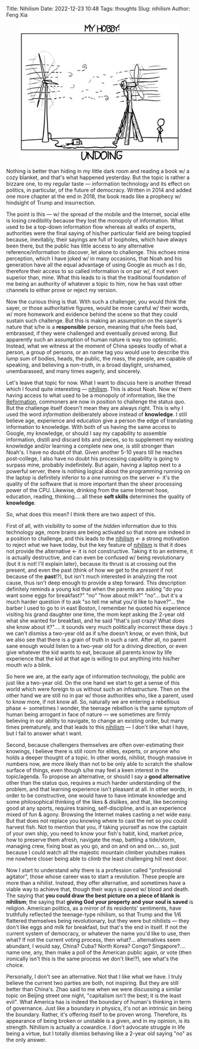 Title: Nihilism
Date: 2022-12-23 10:48
Tags: thoughts
Slug: nihilism
Author: Feng Xia

<figure class="col s12">
  <img src="images/undoing.png"/>
</figure>

Nothing is better than hiding in my little dark room and reading a
book w/ a cozy blanket, and that's what happened yesterday. But the
topic is rather a bizzare one, to my regular taste &mdash; information
technology and its effect on politics, in particular, of the future of
democracy. Written in 2014 and added one more chapter at the end in
2018, the book reads like a prophecy w/ hindsight of Trump and
insurrection.

The point is this &mdash; w/ the spread of the mobile and the
Internet, social elite is losing credibility because they lost the
monopoly of information. What used to be a top-down information flow
whereas all walks of experts, authorities were the final saying of
his/her particular field are being toppled because, inevitably,
their sayings are full of loopholes, which have always been there, but
the public has little access to any alternative reference/information
to discover, let alone to challenge. This echoes mine perception,
which I have joked w/ in many occasions, that Noah and his generation
have all the equal advantage of using Google as much as I do,
therefore their access to so called information is on par w/, if not even
superior than, mine. What this leads to is that the traditional
foundation of me being an authority of whatever a topic to him, now he
has vast other channels to either prove or reject my version.

Now the curious thing is that. With such a challenger, you would think
the sayer, or those authoritative figures, would be more careful w/
their words, w/ more homework and evidence behind the scene so that
they could sustain such challenge. But this is making an assumption on
the sayer's nature that s/he is a **responsible** person, meaning that
s/he feels bad, embrassed, if they were challenged and eventually
proved wrong. But apparently such an assumption of human nature is way
too optimistic. Instead, what we witness at the moment of China speaks
loudly of what a person, a group of persons, or an name tag you would
use to describe this lump sum of bodies, heads, the public, the mass,
the people, are capable of speaking, and believing a non-truth, in a
broad daylight, unshamed, unembarassed, and many times eagerly, and
sincerely.

Let's leave that topic for now. What I want to discuss here is another
thread which I found quite interesting &mdash; [nihilism][1]. This is about
Noah. Now w/ them having access to what used to be a monopoly of
information, like the [Reformation][2], commoners are now in position
to challenge the status quo. But the challenge itself doesn't mean
they are always right. This is why I used the word _information_
deliberately above instead of **knowledge**. I still believe age,
experience and education give a person the edge of translating
information to knowledge. With both of us having the same access to
Google, my knowledge, or should I say my capability to assemble
information, distill and discard bits and pieces, so to supplement my
existing knowledge and/or learning a complete new one, is still
stronger than Noah's. I have no doubt of that. Given another 5-10
years till he reaches post-college, I also have no doubt his
processing capability is going to surpass mine, probably
indefinitely. But again, having a laptop next to a powerful server,
there is nothing logical about the programming running on the laptop
is definitely inferior to a one running on the server &larr; it's the
quality of the software that is more important than the sheer
processing power of the CPU. Likewise, drinking from the same Internet
hose, education, reading, thinking.... all these **soft skills**
determines the quality of **knowledge**.

So, what does this mean? I think there are two aspect of this.

First of all, with visibility to some of the _hidden_ information due
to this technology age, more brains are being activated so that more
are indeed in a position to challenge, and this leads to the
[nihilism][1] &larr; a strong motivation to reject what we have today,
but the key feature of [nihilism][1] is that it does not provide the
alternative &larr; it is not constructive. Taking it to an extreme, it
is actually destructive, and can even be confused w/ being
revolutionary (but it is not! I'll explain later), because its thrust
is at crossing out the present, and even the past (think of how we get
to the _present_ if not because of the **past**!?), but isn't much
interested in analyzing the root cause, thus isn't deep enough to
provide a step forward. This description definitely reminds a young
kid that when the parents are asking "do you want some eggs for
breakfast?" "no" "how about milk?"  "no"... but it's a much harder
question if to ask "so tell me what you'd like to have?"... the barber
I used to go to in east Boston, I remember he quoted his experience
visiting his grand daughter one time, the mom kept asking the 2-year
old what she wanted for breakfast, and he said "that's just crazy!
What does she know about it?".... it sounds very much politically
incorrect these days :) we can't dismiss a two-year old as if s/he
doesn't know, or even think, but we also see that there is a grain of
truth in such a rant. After all, no parent sane enough would listen to
a two-year old for a driving direction, or even give whatever the kid
wants to eat, because all parents know by life experience that the kid
at that age is willing to put anything into his/her mouth w/o a blink.

So here we are, at the early age of information technology, the public
are just like a two-year old. On the one hand we start to get a sense
of this world which were foreign to us without such an
infrastructure. Then on the other hand we are still no in par w/ those
authorities who, like a parent, used to know more, if not know
all. So, naturally we are entering a rebellious phase &larr; sometimes
I wonder, the teenage rebellion is the same symptom of human being
arrogant in face of nature &mdash; we sometimes are firmly believing
in our ability to navigate, to change an existing order, but many
times prematurely, and that leads to this [nihilism][1] &mdash; I
don't like what I have, but I fail to answer what I want.

Second, because challengers themselves are often over-estimating their
knowings, I believe there is still room for elites, experts, or anyone
who holds a deeper thought of a topic. In other words, nihilist,
though massive in numbers now, are more likely than not to be only
able to scratch the shallow surface of things, even though s/he may
feel a keen interest in the topic/agenda. To propose an alternative,
or should I say a **good alternative** other than the status quo,
requires a much harder understanding of the problem, and that learning
experience isn't pleasant at all. In other words, in order to be
constructive, one would have to have intimate knowledge and some
philosophical thinking of the likes & dislikes, and that, like
becoming good at any sports, requires training, self-discipline, and
is an experience mixed of fun & agony. Browsing the Internet makes
casting a net wide easy. But that does not replace you knowing where
to cast the net so you could harvest fish. Not to mention that you, if
taking yourself as now the captain of your own ship, you need to know
your fish's habit, kind, market price, how to preserve them afresh,
navigate the map, battling a tide/storm, managing crew, fixing boat as
you go, and on and on and on.... so, just because I could watch all
the majestic mountain climber youtubes makes me nowhere closer being
able to climb the least challenging hill next door.

Now I start to understand why there is a profession called
"professional agitator", those whose career was to start a
revolution. These people are more than a nihilist. Instead, they offer
alternative, and sometimes have a viable way to achieve that, though
their ways is paved w/ blood and death. The saying that **you could draw
the best picture on a piece of blank is nihilism**; the saying that
**giving God your property and your soul is saved** is
religion. American politics, as a mirror of its residents' sentiments,
have truthfully reflected the teenage-type nihilism, so that Trump and
the 1/6 flattered themselves being revolutionary, but they were but
nihilists &mdash; they don't like eggs and milk for breakfast, but
that's the end in itself. If not the current system of democracy, or
whatever the name you'd like to use, then what? If not the current
voting process, then what?... alternatives seem abundant, I would say,
China? Cuba? North Korea? Congo? Singapore?.... name one, any, then
make a poll of the American public again, or vote (then ironically
isn't this is the same process we don't like!?), see what's the
choice.

Personally, I don't see an alternative. Not that I like what we
have. I truly believe the current two parties are both, not
inspiring. But they are still better than China's. Zhao said to me
when we were discussing a similar topic on Beijing street one night,
"capitalism isn't the best; it is the least evil". What America has is
indeed the boundary of human's thinking in term of governance. Just
like a boundary in physics, it's not an intrinsic sin being the
boundary. Rather, it's offering itself to be proven wrong. Therefore,
its appearance of being broken or unstable is a given, and in my
opinion, is its strength. Nihilism is actually a cowardice. I don't
advocate struggle in life being a virtue, but I totally dismiss
behaving like a 2-year old saying "no" as the only answer.


[1]: https://en.wikipedia.org/wiki/Nihilism
[2]: https://en.wikipedia.org/wiki/Reformation
